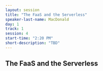 ```yaml
---
layout: session
title: "The FaaS and the Serverless"
speaker-last-name: MacDonald
day: 1
track: 1
session: 4
start-time: "2:20 PM"
short-description: "TBD"
---
```


## The FaaS and the Serverless